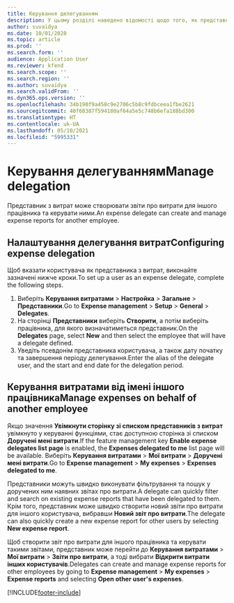 ```yaml
---
title: Керування делегуванням
description: У цьому розділі наведено відомості щодо того, як представник з витрат може створювати звіти про витрати для іншого працівника та керувати ними.
author: suvaidya
ms.date: 10/01/2020
ms.topic: article
ms.prod: ''
ms.search.form: ''
audience: Application User
ms.reviewer: kfend
ms.search.scope: ''
ms.search.region: ''
ms.author: suvaidya
ms.search.validFrom: ''
ms.dyn365.ops.version: ''
ms.openlocfilehash: 34b190f9a458c9e2706c5b8c9fdbceea1fbe2621
ms.sourcegitcommit: 40f68387f594180af64a5e5c748b6efa188bd300
ms.translationtype: HT
ms.contentlocale: uk-UA
ms.lasthandoff: 05/10/2021
ms.locfileid: "5995331"
---
```

# <a name="manage-delegation"></a><span data-ttu-id="b6bf6-103">Керування делегуванням</span><span class="sxs-lookup"><span data-stu-id="b6bf6-103">Manage delegation</span></span>
<span data-ttu-id="b6bf6-104">Представник з витрат може створювати звіти про витрати для іншого працівника та керувати ними.</span><span class="sxs-lookup"><span data-stu-id="b6bf6-104">An expense delegate can create and manage expense reports for another employee.</span></span>

## <a name="configuring-expense-delegation"></a><span data-ttu-id="b6bf6-105">Налаштування делегування витрат</span><span class="sxs-lookup"><span data-stu-id="b6bf6-105">Configuring expense delegation</span></span>

<span data-ttu-id="b6bf6-106">Щоб вказати користувача як представника з витрат, виконайте зазначені нижче кроки.</span><span class="sxs-lookup"><span data-stu-id="b6bf6-106">To set up a user as an expense delegate, complete the following steps.</span></span> 
1. <span data-ttu-id="b6bf6-107">Виберіть **Керування витратами** > **Настройка** > **Загальне** > **Представники**.</span><span class="sxs-lookup"><span data-stu-id="b6bf6-107">Go to **Expense management** > **Setup** > **General** > **Delegates**.</span></span> 
2. <span data-ttu-id="b6bf6-108">На сторінці **Представники** виберіть **Створити**, а потім виберіть працівника, для якого визначатиметься представник.</span><span class="sxs-lookup"><span data-stu-id="b6bf6-108">On the **Delegates** page, select **New** and then select the employee that will have a delegate defined.</span></span> 
3. <span data-ttu-id="b6bf6-109">Уведіть псевдонім представника користувача, а також дату початку та завершення періоду делегування.</span><span class="sxs-lookup"><span data-stu-id="b6bf6-109">Enter the alias of the delegate user, and the start and end date for the delegation period.</span></span>

## <a name="manage-expenses-on-behalf-of-another-employee"></a><span data-ttu-id="b6bf6-110">Керування витратами від імені іншого працівника</span><span class="sxs-lookup"><span data-stu-id="b6bf6-110">Manage expenses on behalf of another employee</span></span>

<span data-ttu-id="b6bf6-111">Якщо значення **Увімкнути сторінку зі списком представників з витрат** увімкнуто у керуванні функціями, стає доступною сторінка зі списком **Доручені мені витрати**.</span><span class="sxs-lookup"><span data-stu-id="b6bf6-111">If the feature management key **Enable expense delegates list page** is enabled, the **Expenses delegated to me** list page will be available.</span></span> <span data-ttu-id="b6bf6-112">Виберіть **Керування витратами** > **Мої витрати** > **Доручені мені витрати**.</span><span class="sxs-lookup"><span data-stu-id="b6bf6-112">Go to **Expense management** > **My expenses** > **Expenses delegated to me**.</span></span>

<span data-ttu-id="b6bf6-113">Представники можуть швидко виконувати фільтрування та пошук у доручених ним наявних звітах про витрати.</span><span class="sxs-lookup"><span data-stu-id="b6bf6-113">A delegate can quickly filter and search on existing expense reports that have been delegated to them.</span></span> <span data-ttu-id="b6bf6-114">Крім того, представник може швидко створити новий звіти про витрати для іншого користувача, вибравши **Новий звіт про витрати**.</span><span class="sxs-lookup"><span data-stu-id="b6bf6-114">The delegate can also quickly create a new expense report for other users by selecting **New expense report**.</span></span>

<span data-ttu-id="b6bf6-115">Щоб створити звіт про витрати для іншого працівника та керувати такими звітами, представник може перейти до **Керування витратами** > **Мої витрати** > **Звіти про витрати**, а тоді вибрати **Відкрити витрати інших користувачів**.</span><span class="sxs-lookup"><span data-stu-id="b6bf6-115">Delegates can create and manage expense reports for other employees by going to **Expense management** > **My expenses** > **Expense reports** and selecting **Open other user's expenses**.</span></span>


[!INCLUDE[footer-include](../includes/footer-banner.md)]